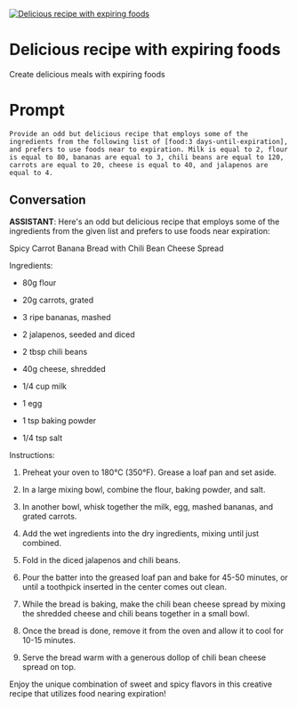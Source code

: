 
[![Delicious recipe with expiring foods](https://flow-prompt-covers.s3.us-west-1.amazonaws.com/icon/realistic/real_8.png)]()
# Delicious recipe with expiring foods 
Create delicious meals with expiring foods

# Prompt

```
Provide an odd but delicious recipe that employs some of the ingredients from the following list of [food:3 days-until-expiration], and prefers to use foods near to expiration. Milk is equal to 2, flour is equal to 80, bananas are equal to 3, chili beans are equal to 120, carrots are equal to 20, cheese is equal to 40, and jalapenos are equal to 4.
```

## Conversation

**ASSISTANT**: Here's an odd but delicious recipe that employs some of the ingredients from the given list and prefers to use foods near expiration:



Spicy Carrot Banana Bread with Chili Bean Cheese Spread



Ingredients:

- 80g flour

- 20g carrots, grated

- 3 ripe bananas, mashed

- 2 jalapenos, seeded and diced

- 2 tbsp chili beans

- 40g cheese, shredded

- 1/4 cup milk

- 1 egg

- 1 tsp baking powder

- 1/4 tsp salt



Instructions:



1. Preheat your oven to 180°C (350°F). Grease a loaf pan and set aside.



2. In a large mixing bowl, combine the flour, baking powder, and salt.



3. In another bowl, whisk together the milk, egg, mashed bananas, and grated carrots.



4. Add the wet ingredients into the dry ingredients, mixing until just combined.



5. Fold in the diced jalapenos and chili beans.



6. Pour the batter into the greased loaf pan and bake for 45-50 minutes, or until a toothpick inserted in the center comes out clean.



7. While the bread is baking, make the chili bean cheese spread by mixing the shredded cheese and chili beans together in a small bowl.



8. Once the bread is done, remove it from the oven and allow it to cool for 10-15 minutes.



9. Serve the bread warm with a generous dollop of chili bean cheese spread on top.



Enjoy the unique combination of sweet and spicy flavors in this creative recipe that utilizes food nearing expiration!



